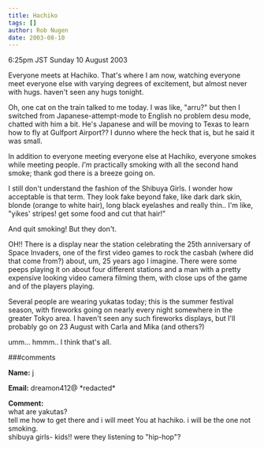 ```yaml
---
title: Hachiko
tags: []
author: Rob Nugen
date: 2003-08-10
---
```


<p class=date>6:25pm JST Sunday 10 August 2003</p>

<p>Everyone meets at Hachiko.   That's where I am now, watching
everyone meet everyone else with varying degrees of excitement, but
almost never with hugs.  haven't seen any hugs tonight.</p>

<p>Oh, one cat on the train talked to me today.  I was like, "arru?"
but then I switched from Japanese-attempt-mode to English no problem
desu mode, chatted with him a bit.  He's Japanese and will be moving
to Texas to learn how to fly at Gulfport Airport??  I dunno where the
heck that is, but he said it was small.</p>

<p>In addition to everyone meeting everyone else at Hachiko, everyone
smokes while meeting people.  <em>I'm</em> practically smoking with
all the second hand smoke; thank god there is a breeze going on.</p>

<p>I still don't understand the fashion of the Shibuya Girls.  I
wonder how acceptable is that term.  They look fake beyond fake, like
dark dark skin, blonde (orange to white hair), long black eyelashes
and really thin..  I'm like, "yikes' stripes!  get some food and cut
that hair!"</p>

<p>And quit smoking!  But they don't.</p>

<p>OH!!  There is a display near the station celebrating the 25th
anniversary of Space Invaders, one of the first video games to rock
the casbah (where did that come from?) about, um, 25 years ago I
imagine.  There were some peeps playing it on about four different
stations and a man with a pretty expensive looking video camera
filming them, with close ups of the game and of the players
playing.</p>

<p>Several people are wearing yukatas today; this is the summer
festival season, with fireworks going on nearly every night somewhere
in the greater Tokyo area.  I haven't seen any such fireworks
displays, but I'll probably go on 23 August with Carla and Mika (and
others?)</p>

<p>umm... hmmm.. I think that's all.</p>


###comments

<p><b>Name:</b> j

<p><b>Email:</b> dreamon412@ *redacted*

<p><b>Comment:</b>
<br>what are yakutas?<br>
tell me how to get there and i will meet You at hachiko.  i will be the one not smoking.<br>
shibuya girls- kids!! were they listening to "hip-hop"?

